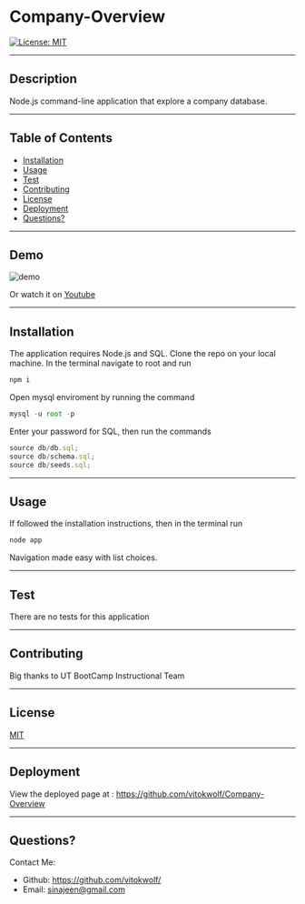 # Company-Overview

[![License: MIT](https://img.shields.io/badge/License-MIT-yellow.svg)](https://opensource.org/licenses/MIT) 
___
## Description
Node.js command-line application that explore a company database.

___
## Table of Contents
* [Installation](#installation)
* [Usage](#usage)
* [Test](#test)
* [Contributing](#contributing)
* [License](#license)
* [Deployment](#deployment)
* [Questions?](#questions)


___
## Demo
![demo](./assets/Company-Overview.gif)

Or watch it on [Youtube](https://youtu.be/KjzM1gHYx9A)


___
## Installation
The application requires Node.js and SQL. Clone the repo on your local machine. In the terminal navigate to root and run 
```js 
npm i
```
Open mysql enviroment by running the command
```js
mysql -u root -p
```
Enter your password for SQL, then run the commands 
```js
source db/db.sql;
source db/schema.sql;
source db/seeds.sql;
```


___
## Usage
If followed the installation instructions, then in the terminal run 
```js 
node app
```
Navigation made easy with list choices.


___
## Test
There are no tests for this application


___
## Contributing
Big thanks to UT BootCamp Instructional Team

___
## License
[MIT](https://choosealicense.com/licenses/)
___
## Deployment
View the deployed page at : https://github.com/vitokwolf/Company-Overview
___
## Questions?
Contact Me:
* Github: https://github.com/vitokwolf/
* Email: sinajeen@gmail.com
